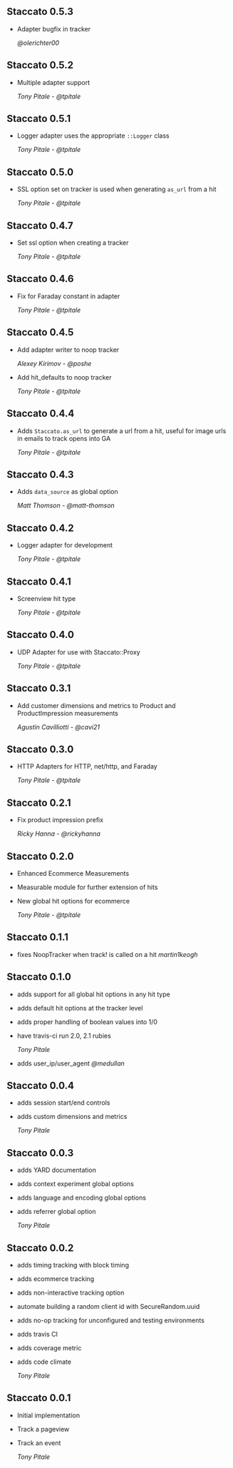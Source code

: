 ## Staccato 0.5.3 ##

*   Adapter bugfix in tracker

    *@olerichter00*

## Staccato 0.5.2 ##

*   Multiple adapter support

    *Tony Pitale - @tpitale*

## Staccato 0.5.1 ##

*   Logger adapter uses the appropriate `::Logger` class

    *Tony Pitale - @tpitale*

## Staccato 0.5.0 ##

*   SSL option set on tracker is used when generating `as_url` from a hit

    *Tony Pitale - @tpitale*

## Staccato 0.4.7 ##

*   Set ssl option when creating a tracker

    *Tony Pitale - @tpitale*

## Staccato 0.4.6 ##

*   Fix for Faraday constant in adapter

    *Tony Pitale - @tpitale*

## Staccato 0.4.5 ##

*   Add adapter writer to noop tracker

    *Alexey Kirimov - @poshe*

*   Add hit_defaults to noop tracker

    *Tony Pitale - @tpitale*

## Staccato 0.4.4 ##

*   Adds `Staccato.as_url` to generate a url from a hit, useful for image urls in emails to track opens into GA

    *Tony Pitale - @tpitale*

## Staccato 0.4.3 ##

*   Adds `data_source` as global option

    *Matt Thomson - @matt-thomson*

## Staccato 0.4.2 ##

*   Logger adapter for development

    *Tony Pitale - @tpitale*

## Staccato 0.4.1 ##

*   Screenview hit type

    *Tony Pitale - @tpitale*

## Staccato 0.4.0 ##

*   UDP Adapter for use with Staccato::Proxy

    *Tony Pitale - @tpitale*

## Staccato 0.3.1 ##

*   Add customer dimensions and metrics to Product and ProductImpression measurements

    *Agustin Cavilliotti - @cavi21*

## Staccato 0.3.0 ##

*   HTTP Adapters for HTTP, net/http, and Faraday

    *Tony Pitale - @tpitale*

## Staccato 0.2.1 ##

*   Fix product impression prefix

    *Ricky Hanna - @rickyhanna*

## Staccato 0.2.0 ##

*   Enhanced Ecommerce Measurements
*   Measurable module for further extension of hits
*   New global hit options for ecommerce

    *Tony Pitale - @tpitale*

## Staccato 0.1.1 ##

*   fixes NoopTracker when track! is called on a hit *martin1keogh*

## Staccato 0.1.0 ##

*   adds support for all global hit options in any hit type
*   adds default hit options at the tracker level
*   adds proper handling of boolean values into 1/0
*   have travis-ci run 2.0, 2.1 rubies

    *Tony Pitale*

*   adds user_ip/user_agent *@medullan*

## Staccato 0.0.4 ##

*   adds session start/end controls
*   adds custom dimensions and metrics

    *Tony Pitale*

## Staccato 0.0.3 ##

*   adds YARD documentation
*   adds context experiment global options
*   adds language and encoding global options
*   adds referrer global option

    *Tony Pitale*

## Staccato 0.0.2 ##

*   adds timing tracking with block timing
*   adds ecommerce tracking
*   adds non-interactive tracking option
*   automate building a random client id with SecureRandom.uuid
*   adds no-op tracking for unconfigured and testing environments
*   adds travis CI
*   adds coverage metric
*   adds code climate

    *Tony Pitale*

## Staccato 0.0.1 ##

*   Initial implementation
*   Track a pageview
*   Track an event

    *Tony Pitale*
